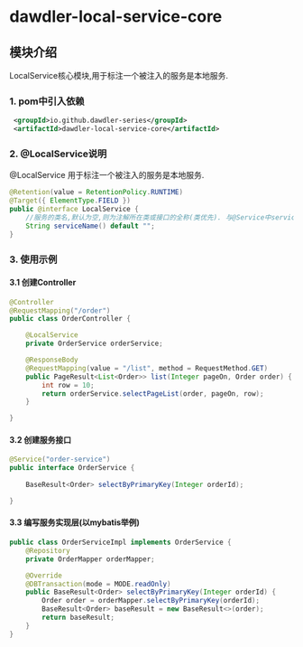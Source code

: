 # dawdler-local-service-core

## 模块介绍

LocalService核心模块,用于标注一个被注入的服务是本地服务.

### 1. pom中引入依赖

```xml
 <groupId>io.github.dawdler-series</groupId>
 <artifactId>dawdler-local-service-core</artifactId>
```

### 2. @LocalService说明

@LocalService 用于标注一个被注入的服务是本地服务.

```java
@Retention(value = RetentionPolicy.RUNTIME)
@Target({ ElementType.FIELD })
public @interface LocalService {
	//服务的类名,默认为空,则为注解所在类或接口的全称(类优先). 与@Service中serviceName对应
	String serviceName() default "";
}
```

### 3. 使用示例

#### 3.1 创建Controller

```java
@Controller
@RequestMapping("/order")
public class OrderController {

	@LocalService
	private OrderService orderService;

	@ResponseBody
	@RequestMapping(value = "/list", method = RequestMethod.GET)
	public PageResult<List<Order>> list(Integer pageOn, Order order) {
		int row = 10;
		return orderService.selectPageList(order, pageOn, row);
	}

}
```

#### 3.2 创建服务接口

```java
@Service("order-service")
public interface OrderService {
 
	BaseResult<Order> selectByPrimaryKey(Integer orderId);

}
```

#### 3.3 编写服务实现层(以mybatis举例)

```java
public class OrderServiceImpl implements OrderService {
	@Repository
	private OrderMapper orderMapper;

	@Override
	@DBTransaction(mode = MODE.readOnly)
	public BaseResult<Order> selectByPrimaryKey(Integer orderId) {
		Order order = orderMapper.selectByPrimaryKey(orderId);
		BaseResult<Order> baseResult = new BaseResult<>(order);
		return baseResult;
	}
}
```
